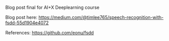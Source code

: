 Blog post final for AI+X Deeplearning course

Blog post here: https://medium.com/@timlee765/speech-recognition-with-fsdd-55d1904e4072

References: https://github.com/eonu/fsdd
